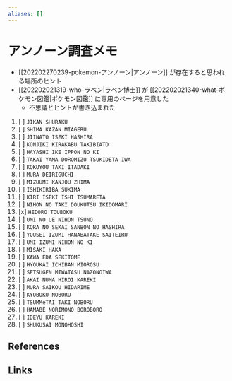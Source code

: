 ```yaml
---
aliases: []
---
```

# アンノーン調査メモ

- [[202202270239-pokemon-アンノーン|アンノーン]] が存在すると思われる場所のヒント
- [[202202021319-who-ラベン|ラベン博士]] が [[202202021340-what-ポケモン図鑑|ポケモン図鑑]] に専用のページを用意した
	- 不思議とヒントが書き込まれた

1. [ ] `JIKAN SHURAKU`
2. [ ] `SHIMA KAZAN MIAGERU`
3. [ ] `JIINATO ISEKI HASHIRA`
4. [ ] `KONJIKI KIRAKABU TAKIBIATO`
5. [ ] `HAYASHI IKE IPPON NO KI`
6. [ ] `TAKAI YAMA DOROMIZU TSUKIDETA IWA`
7. [ ] `KOKUYOU TAKI ITADAKI`
8. [ ] `MURA DEIRIGUCHI`
9. [ ] `MIZUUMI KANJOU ZHIMA`
10. [ ] `ISHIKIRIBA SUKIMA`
11. [ ] `KIRI ISEKI ISHI TSUMARETA`
12. [ ] `NIHON NO TAKI DOUKUTSU IKIDOMARI`
13. [x] `HEDORO TOUBOKU`
14. [ ] `UMI NO UE NIHON TSUNO`
15. [ ] `KORA NO SEKAI SANBON NO HASHIRA`
16. [ ] `YOUSEI IZUMI HANABATAKE SAITEIRU`
17. [ ] `UMI IZUMI NIHON NO KI`
18. [ ] `MISAKI HAKA`
19. [ ] `KAWA EDA SEKITOME`
20. [ ] `HYOUKAI ICHIBAN MIOROSU`
21. [ ] `SETSUGEN MIWATASU NAZONOIWA`
22. [ ] `AKAI NUMA HIROI KAREKI`
23. [ ] `MURA SAIKOU HIDARIME`
24. [ ] `KYOBOKU NOBORU`
25. [ ] `TSUMMeTAI TAKI NOBORU`
26. [ ] `HAMABE NORIMONO BOROBORO`
27. [ ] `IDEYU KAREKI`
28. [ ] `SHUKUSAI MONOHOSHI`

## References



## Links


